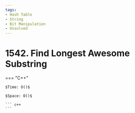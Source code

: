 ```yaml
---
tags:
- Hash Table
- String
- Bit Manipulation
- Unsolved
---
```



# 1542. Find Longest Awesome Substring

=== "C++"

    $Time: O()$

    $Space: O()$

    ``` c++
    ```